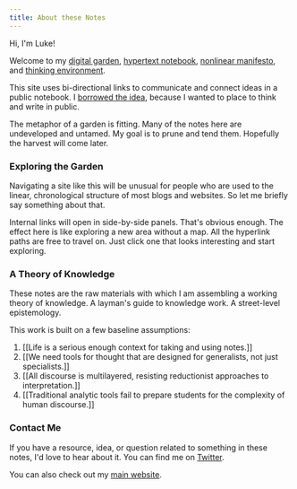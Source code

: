 ```yaml
---
title: About these Notes
---
```

Hi, I'm Luke!

Welcome to my [digital garden](https://maggieappleton.com/garden-history), [hypertext notebook](https://scalingsynthesis.com/Q-What-is-a-hypertext-notebook/), [nonlinear manifesto](https://robhaisfield.com/notes/writing-in-hypertext), and [thinking environment](https://notes.andymatuschak.org/About_these_notes).

This site uses bi-directional links to communicate and connect ideas in a public notebook. I [borrowed the idea](https://notes.andymatuschak.org/About_these_notes), because I wanted to place to think and write in public.

The metaphor of a garden is fitting. Many of the notes here are undeveloped and untamed. My goal is to prune and tend them. Hopefully the harvest will come later.

### Exploring the Garden

Navigating a site like this will be unusual for people who are used to the linear, chronological structure of most blogs and websites. So let me briefly say something about that.

Internal links will open in side-by-side panels. That's obvious enough. The effect here is like exploring a new area without a map. All the hyperlink paths are free to travel on. Just click one that looks interesting and start exploring.

### A Theory of Knowledge

These notes are the raw materials with which I am assembling a working theory of knowledge. A layman's guide to knowledge work. A street-level epistemology.

This work is built on a few baseline assumptions:
1. [[Life is a serious enough context for taking and using notes.]]
2. [[We need tools for thought that are designed for generalists, not just specialists.]]
3. [[All discourse is multilayered, resisting reductionist approaches to interpretation.]]
4. [[Traditional analytic tools fail to prepare students for the complexity of human discourse.]]

### Contact Me

If you have a resource, idea, or question related to something in these notes, I'd love to hear about it. You can find me on [Twitter](https://twitter.com/lukeallenmiller).

You can also check out my [main website](https://lukemiller.site/).
